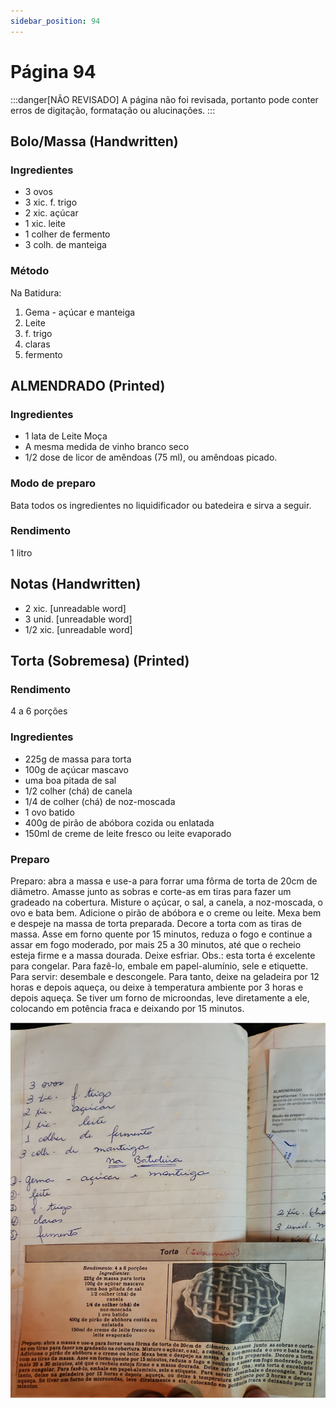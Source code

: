 ```yaml
---
sidebar_position: 94
---
```

# Página 94
:::danger[NÃO REVISADO]
A página não foi revisada, portanto pode conter erros de digitação, formatação ou alucinações.
:::
## Bolo/Massa (Handwritten)

### Ingredientes

*   3 ovos
*   3 xic. f. trigo
*   2 xic. açúcar
*   1 xic. leite
*   1 colher de fermento
*   3 colh. de manteiga

### Método

Na Batidura:
1.  Gema - açúcar e manteiga
2.  Leite
3.  f. trigo
4.  claras
5.  fermento

## ALMENDRADO (Printed)

### Ingredientes

*   1 lata de Leite Moça
*   A mesma medida de vinho branco seco
*   1/2 dose de licor de amêndoas (75 ml), ou amêndoas picado.

### Modo de preparo

Bata todos os ingredientes no liquidificador ou batedeira e sirva a seguir.

### Rendimento

1 litro

## Notas (Handwritten)

*   2 xic. [unreadable word]
*   3 unid. [unreadable word]
*   1/2 xic. [unreadable word]

## Torta (Sobremesa) (Printed)

### Rendimento

4 a 6 porções

### Ingredientes

*   225g de massa para torta
*   100g de açúcar mascavo
*   uma boa pitada de sal
*   1/2 colher (chá) de canela
*   1/4 de colher (chá) de noz-moscada
*   1 ovo batido
*   400g de pirão de abóbora cozida ou enlatada
*   150ml de creme de leite fresco ou leite evaporado

### Preparo

Preparo: abra a massa e use-a para forrar uma fôrma de torta de 20cm de diâmetro. Amasse junto as sobras e corte-as em tiras para fazer um gradeado na cobertura. Misture o açúcar, o sal, a canela, a noz-moscada, o ovo e bata bem. Adicione o pirão de abóbora e o creme ou leite. Mexa bem e despeje na massa de torta preparada. Decore a torta com as tiras de massa. Asse em forno quente por 15 minutos, reduza o fogo e continue a assar em fogo moderado, por mais 25 a 30 minutos, até que o recheio esteja firme e a massa dourada. Deixe esfriar. Obs.: esta torta é excelente para congelar. Para fazê-lo, embale em papel-alumínio, sele e etiquette. Para servir: desembale e descongele. Para tanto, deixe na geladeira por 12 horas e depois aqueça, ou deixe à temperatura ambiente por 3 horas e depois aqueça. Se tiver um forno de microondas, leve diretamente a ele, colocando em potência fraca e deixando por 15 minutos.

![imagem base](./images/page_94.png)
